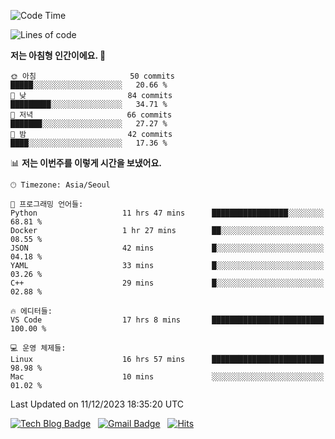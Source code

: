 <!-- ### Hi there 👋 -->

<!--
**dnchoi/dnchoi** is a ✨ _special_ ✨ repository because its `README.md` (this file) appears on your GitHub profile.

Here are some ideas to get you started:

- 🔭 I’m currently working on ...
- 🌱 I’m currently learning ...
- 👯 I’m looking to collaborate on ...
- 🤔 I’m looking for help with ...
- 💬 Ask me about ...
- 📫 How to reach me: ...
- 😄 Pronouns: ...
- ⚡ Fun fact: ...
-->

<!--START_SECTION:waka-->
![Code Time](http://img.shields.io/badge/Code%20Time-947%20hrs%2037%20mins-blue)

![Lines of code](https://img.shields.io/badge/%EC%A0%80%EB%8A%94%20%EC%97%AC%ED%83%9C%EA%B9%8C%EC%A7%80%20-356.3%20thousand%20%EC%A4%84%EC%9D%98%20%EC%BD%94%EB%93%9C%EB%A5%BC%20%EC%9E%91%EC%84%B1%ED%96%88%EC%96%B4%EC%9A%94.-blue)

**저는 아침형 인간이에요. 🐤** 

```text
🌞 아침                     50 commits          █████░░░░░░░░░░░░░░░░░░░░   20.66 % 
🌆 낮　                     84 commits          █████████░░░░░░░░░░░░░░░░   34.71 % 
🌃 저녁                     66 commits          ███████░░░░░░░░░░░░░░░░░░   27.27 % 
🌙 밤　                     42 commits          ████░░░░░░░░░░░░░░░░░░░░░   17.36 % 
```


📊 **저는 이번주를 이렇게 시간을 보냈어요.** 

```text
🕑︎ Timezone: Asia/Seoul

💬 프로그래밍 언어들: 
Python                   11 hrs 47 mins      █████████████████░░░░░░░░   68.81 % 
Docker                   1 hr 27 mins        ██░░░░░░░░░░░░░░░░░░░░░░░   08.55 % 
JSON                     42 mins             █░░░░░░░░░░░░░░░░░░░░░░░░   04.18 % 
YAML                     33 mins             █░░░░░░░░░░░░░░░░░░░░░░░░   03.26 % 
C++                      29 mins             █░░░░░░░░░░░░░░░░░░░░░░░░   02.88 % 

🔥 에디터들: 
VS Code                  17 hrs 8 mins       █████████████████████████   100.00 % 

💻 운영 체제들: 
Linux                    16 hrs 57 mins      █████████████████████████   98.98 % 
Mac                      10 mins             ░░░░░░░░░░░░░░░░░░░░░░░░░   01.02 % 
```


 Last Updated on 11/12/2023 18:35:20 UTC
<!--END_SECTION:waka-->


[![Tech Blog Badge](http://img.shields.io/badge/-Tech%20blog-black?style=flat-square&logo=github&link=https://zzsza.github.io/)](https://dnchoi.github.io/)
&nbsp;
[![Gmail Badge](https://img.shields.io/badge/Gmail-d14836?style=flat-square&logo=Gmail&logoColor=white&link=mailto:snugyun01@gmail.com)](mailto:dongnyeokc@gmail.com)
&nbsp;
[![Hits](https://hits.seeyoufarm.com/api/count/incr/badge.svg?url=https%3A%2F%2Fgithub.com%2Fgjbae1212%2Fhit-counter&count_bg=%233D7CC8&title_bg=%23555555&icon=&icon_color=%23E7E7E7&title=hits&edge_flat=false)](https://hits.seeyoufarm.com)
<!-- 
![Anurag's github stats](https://github-readme-stats.vercel.app/api?username=dnchoi&show_icons=true&theme=tokyonight)
&nbsp;
![Top Langs](https://github-readme-stats.vercel.app/api/top-langs/?username=dnchoi&layout=compact&theme=tokyonight)
 -->
<div align='center'>
